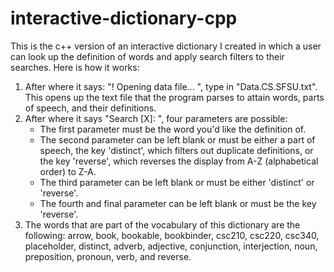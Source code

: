 # interactive-dictionary-cpp
This is the c++ version of an interactive dictionary I created in which a user can look up the definition of words and apply search filters to their searches. Here is how it works:

1) After where it says: "! Opening data file... ", type in "Data.CS.SFSU.txt". This opens up the text file that the program parses to attain words, parts of speech, and their definitions.
2) After where it says "Search [X]: ", four parameters are possible:
   - The first parameter must be the word you'd like the definition of.
   - The second parameter can be left blank or must be either a part of speech, the key 'distinct', which filters out duplicate definitions, or the key 'reverse', which reverses the        display from A-Z (alphabetical order) to Z-A.
   - The third parameter can be left blank or must be either 'distinct' or 'reverse'.
   - The fourth and final parameter can be left blank or must be the key 'reverse'.
3) The words that are part of the vocabulary of this dictionary are the following: arrow, book, bookable, bookbinder, csc210, csc220, csc340, placeholder, distinct, adverb, adjective, conjunction, interjection, noun, preposition, pronoun, verb, and reverse.
